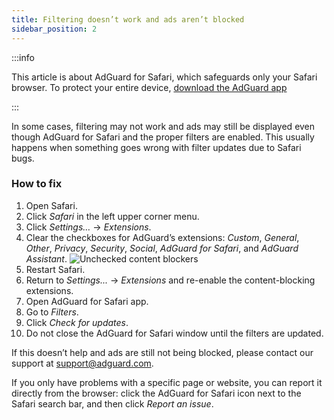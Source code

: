 ```yaml
---
title: Filtering doesn’t work and ads aren’t blocked
sidebar_position: 2
---
```


:::info

This article is about AdGuard for Safari, which safeguards only your Safari browser. To protect your entire device, [download the AdGuard app](https://agrd.io/download-kb-adblock)

:::

In some cases, filtering may not work and ads may still be displayed even though AdGuard for Safari and the proper filters are enabled. This usually happens when something goes wrong with filter updates due to Safari bugs.

### How to fix

1. Open Safari.
2. Click _Safari_ in the left upper corner menu.
3. Click _Settings…_ → _Extensions_.
4. Clear the checkboxes for AdGuard’s extensions: _Custom_, _General_, _Other_, _Privacy_, _Security_, _Social_, _AdGuard for Safari_, and _AdGuard Assistant_.
 ![Unchecked content blockers](https://cdn.adtidy.org/content/Kb/ad_blocker/safari/adg-safari-unchecked-cbs.png)
5. Restart Safari.
6. Return to _Settings..._ → _Extensions_ and re-enable the content-blocking extensions.
7. Open AdGuard for Safari app.
8. Go to _Filters_.
9. Click _Check for updates_.
10. Do not close the AdGuard for Safari window until the filters are updated.

If this doesn’t help and ads are still not being blocked, please contact our support at support@adguard.com.

If you only have problems with a specific page or website, you can report it directly from the browser: click the AdGuard for Safari icon next to the Safari search bar, and then click _Report an issue_.
